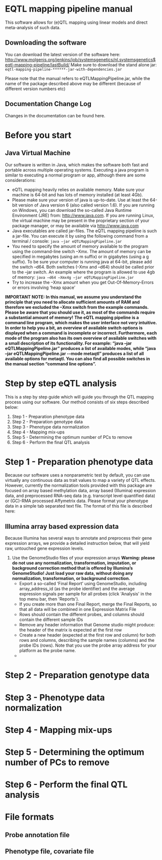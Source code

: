 EQTL mapping pipeline manual
============================

This software allows for (e)QTL mapping using linear models and direct meta-analysis of such data.

Downloading the software
------------------------
You can download the latest version of the software here:
http://www.molgenis.org/jenkins/job/systemsgenetics/nl.systemsgenetics$eqtl-mapping-pipeline/lastBuild/
Make sure to download the stand alone jar: `eqtl-mapping-pipeline-******-jar-with-dependencies.jar`

Please note that the manual refers to eQTLMappingPipeline.jar, while the name of the package described above may be different (because of different version numbers etc)

Documentation Change Log
----------------------------------------------
Changes in the documentation can be found here.

Before you start
================

Java Virtual Machine
--------------------
Our software is written in Java, which makes the software both fast and portable across multiple operating systems. Executing a java program is similar to executing a normal program or app, although there are some considerations:
*	eQTL mapping heavily relies on available memory. Make sure your machine is 64-bit and has lots of memory installed (at least 4Gb). 
*	Please make sure your version of java is up-to-date. Use at least the 64-bit version of Java version 6 (also called version 1.6). If you are running on Windows, you can download the so-called Java Runtime Environment (JRE) from: http://www.java.com. If you are running Linux, the virtual machine may be present in the proprietary section of your package manager, or may be available via http://www.java.com
*	Java executables are called jar-files. The eQTL mapping pipeline is such a jar-file. You can execute it by using the following command from a terminal / console:
```	java –jar eQTLMappingPipeline.jar ```
*	You need to specify the amount of memory available to the program using the command-line switch –Xmx. The amount of memory can be specified in megabytes (using an m suffix) or in gigabytes (using a g suffix). To be sure your computer is running java at 64-bit, please add the switch –d64. Both switches (–Xmx and –d64) should be called prior to the –jar switch. An example where the program is allowed to use 4gb of memory:
```	java –d64 –Xmx4g –jar eQTLMappingPipeline.jar ```
*	Try to increase the –Xmx amount when you get Out-Of-Memory-Errors or errors involving ‘heap space’

**IMPORTANT NOTE: In this manual, we assume you understand the principle that you need to allocate sufficient amounts of RAM and therefore we excluded the –Xmx switch from the example commands. Please be aware that you should use it, as most of the commands require a substantial amount of memory!**
**The eQTL mapping pipeline is a command line program, which makes the user interface not very intuitive. In order to help you a bit, an overview of available switch options is displayed when a command is incomplete or incorrect. Furthermore, each mode of the program also has its own overview of available switches with a small description of its functionality. For example: “java –jar eQTLMappingPipeline.jar” produces a list of available modes, while “java –jar eQTLMappingPipeline.jar  --mode metaqtl” produces a list of all available options for metaqtl. 
You can also find all possible switches in the manual section “command line options”.**

Step by step eQTL analysis
==========================
This is a step by step guide which will guide you through the QTL mapping process using our software. Our method consists of six steps described below:
1. Step 1 - Preparation phenotype data
2. Step 2 - Preparation genotype data
3. Step 3 - Phenotype data normalization
4. Step 4 - Mapping mix-ups
5. Step 5 - Determining the optimum number of PCs to remove
6. Step 6 - Perform the final QTL analysis


Step 1 - Preparation phenotype data
==========================
Because our software uses a nonparametric test by default, you can use virtually any continuous data as trait values to map a variety of QTL effects. However, currently the normalization tools provided with this package are focused on array based methylation data, array based (Illumina) expression data, and preprocessed RNA-seq data (e.g. transcript level quantified data) or (GC)-RMA processed Affymetrix data. Please format your phenotype data in a simple tab separated text file. The format of this file is described here: 

Illumina array based expression data
------------------------------------
Because Illumina has several ways to annotate and preprocess their gene expression arrays, we provide a detailed instruction below, that will yield raw, untouched gene expression levels.

1.	Use the GenomeStudio files of your expression arrays
**Warning: please do not use any normalization, transformation, imputation, or background correction method that is offered by Illumina’s GenomeStudio! Just load your raw data, without doing any normalization, transformation, or background correction.** 
	-	Export a so-called ‘Final Report’ using GenomeStudio, including array_address_id (as the probe identifier) and the average expression signals per sample for all probes (click 'Analysis' in the top menu bar, then 'Reports').
	-	If you create more than one Final Report, merge the Final Reports, so that all data will be combined in one Expression Matrix File
	-	Rows should contain the different probes, and columns should contain the different sample IDs
	-	Remove any header information that Genome studio might produce: the header of the matrix is expected at the first row
	-	Create a new header (expected at the first row and column) for both rows and columns, describing the sample names (columns) and the probe IDs (rows). Note that you use the probe array address for your platform as the probe name.
	-	
Step 2 - Preparation genotype data
==========================
Step 3 - Phenotype data normalization
==========================
Step 4 - Mapping mix-ups
==========================
Step 5 - Determining the optimum number of PCs to remove
==========================
Step 6 - Perform the final QTL analysis
==========================


File formats
============

Probe annotation file
----------------------

Phenotype file, covariate file
------------------------------